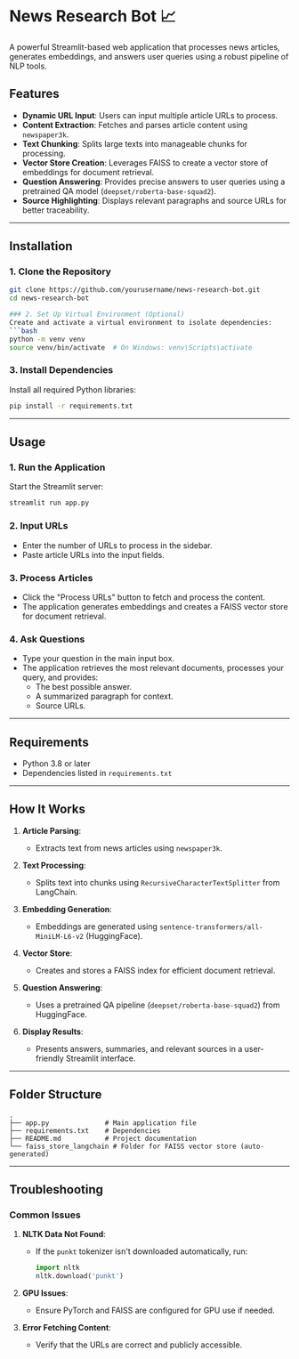 # News Research Bot 📈

A powerful Streamlit-based web application that processes news articles, generates embeddings, and answers user queries using a robust pipeline of NLP tools.

## Features
- **Dynamic URL Input**: Users can input multiple article URLs to process.
- **Content Extraction**: Fetches and parses article content using `newspaper3k`.
- **Text Chunking**: Splits large texts into manageable chunks for processing.
- **Vector Store Creation**: Leverages FAISS to create a vector store of embeddings for document retrieval.
- **Question Answering**: Provides precise answers to user queries using a pretrained QA model (`deepset/roberta-base-squad2`).
- **Source Highlighting**: Displays relevant paragraphs and source URLs for better traceability.

---

## Installation

### 1. Clone the Repository
```bash
git clone https://github.com/yourusername/news-research-bot.git
cd news-research-bot

### 2. Set Up Virtual Environment (Optional)
Create and activate a virtual environment to isolate dependencies:
```bash
python -m venv venv
source venv/bin/activate  # On Windows: venv\Scripts\activate
```

### 3. Install Dependencies
Install all required Python libraries:
```bash
pip install -r requirements.txt
```

---

## Usage

### 1. Run the Application
Start the Streamlit server:
```bash
streamlit run app.py
```

### 2. Input URLs
- Enter the number of URLs to process in the sidebar.
- Paste article URLs into the input fields.

### 3. Process Articles
- Click the "Process URLs" button to fetch and process the content.
- The application generates embeddings and creates a FAISS vector store for document retrieval.

### 4. Ask Questions
- Type your question in the main input box.
- The application retrieves the most relevant documents, processes your query, and provides:
  - The best possible answer.
  - A summarized paragraph for context.
  - Source URLs.

---

## Requirements
- Python 3.8 or later
- Dependencies listed in `requirements.txt`

---

## How It Works

1. **Article Parsing**:
   - Extracts text from news articles using `newspaper3k`.

2. **Text Processing**:
   - Splits text into chunks using `RecursiveCharacterTextSplitter` from LangChain.

3. **Embedding Generation**:
   - Embeddings are generated using `sentence-transformers/all-MiniLM-L6-v2` (HuggingFace).

4. **Vector Store**:
   - Creates and stores a FAISS index for efficient document retrieval.

5. **Question Answering**:
   - Uses a pretrained QA pipeline (`deepset/roberta-base-squad2`) from HuggingFace.

6. **Display Results**:
   - Presents answers, summaries, and relevant sources in a user-friendly Streamlit interface.

---

## Folder Structure
```
.
├── app.py              # Main application file
├── requirements.txt    # Dependencies
├── README.md           # Project documentation
└── faiss_store_langchain # Folder for FAISS vector store (auto-generated)
```

---

## Troubleshooting

### Common Issues
1. **NLTK Data Not Found**:
   - If the `punkt` tokenizer isn't downloaded automatically, run:
     ```python
     import nltk
     nltk.download('punkt')
     ```

2. **GPU Issues**:
   - Ensure PyTorch and FAISS are configured for GPU use if needed.

3. **Error Fetching Content**:
   - Verify that the URLs are correct and publicly accessible.
